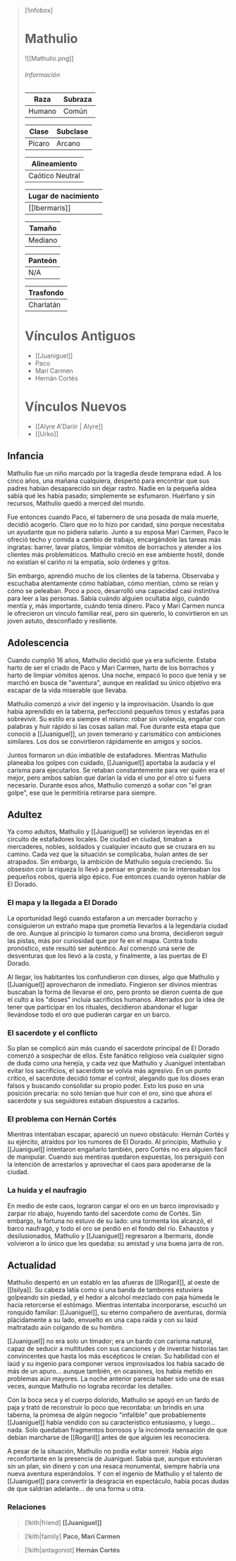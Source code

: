
> [!infobox]
> # Mathulio 
> ![[Mathulio.png]]
> ###### Información
> | Raza  | Subraza |
> | ------ | -------- |
> | Humano     | Común     |
> 
> | Clase | Subclase |
> | --------- | ------ |
> | Pícaro | Arcano   |
> 
> | Alineamiento       |
> | ----------------- |
> | Caótico Neutral |
> 
> | Lugar de nacimiento |
> | --------------------- |
> | [[Ibermaris]]                  |
>
> | Tamaño  |
> | --------- |
> | Mediano |
>
> | Panteón |
> | -------- |
> | N/A      |
> 
>| Trasfondo   |
> | ----------- |
> | Charlatán   |
>
> # Vínculos Antiguos
> - [[Juaniguel]]
> - Paco
> - Mari Carmen
> - Hernán Cortés
>
> # Vínculos Nuevos
> - [[Alyre A'Dariir | Alyre]]
> - [[Urko]]



## **Infancia**

Mathulio fue un niño marcado por la tragedia desde temprana edad. A los cinco años, una mañana cualquiera, despertó para encontrar que sus padres habían desaparecido sin dejar rastro. Nadie en la pequeña aldea sabía qué les había pasado; simplemente se esfumaron. Huérfano y sin recursos, Mathulio quedó a merced del mundo.

Fue entonces cuando Paco, el tabernero de una posada de mala muerte, decidió acogerlo. Claro que no lo hizo por caridad, sino porque necesitaba un ayudante que no pidiera salario. Junto a su esposa Mari Carmen, Paco le ofreció techo y comida a cambio de trabajo, encargándole las tareas más ingratas: barrer, lavar platos, limpiar vómitos de borrachos y atender a los clientes más problemáticos. Mathulio creció en ese ambiente hostil, donde no existían el cariño ni la empatía, solo órdenes y gritos.

Sin embargo, aprendió mucho de los clientes de la taberna. Observaba y escuchaba atentamente cómo hablaban, cómo mentían, cómo se reían y cómo se peleaban. Poco a poco, desarrolló una capacidad casi instintiva para leer a las personas. Sabía cuándo alguien ocultaba algo, cuándo mentía y, más importante, cuándo tenía dinero. Paco y Mari Carmen nunca le ofrecieron un vínculo familiar real, pero sin quererlo, lo convirtieron en un joven astuto, desconfiado y resiliente.


## Adolescencia

Cuando cumplió 16 años, Mathulio decidió que ya era suficiente. Estaba harto de ser el criado de Paco y Mari Carmen, harto de los borrachos y harto de limpiar vómitos ajenos. Una noche, empacó lo poco que tenía y se marchó en busca de "aventura", aunque en realidad su único objetivo era escapar de la vida miserable que llevaba.

Mathulio comenzó a vivir del ingenio y la improvisación. Usando lo que había aprendido en la taberna, perfeccionó pequeños timos y estafas para sobrevivir. Su estilo era siempre el mismo: robar sin violencia, engañar con palabras y huir rápido si las cosas salían mal. Fue durante esta etapa que conoció a [[Juaniguel]], un joven temerario y carismático con ambiciones similares. Los dos se convirtieron rápidamente en amigos y socios.

Juntos formaron un dúo imbatible de estafadores. Mientras Mathulio planeaba los golpes con cuidado, [[Juaniguel]] aportaba la audacia y el carisma para ejecutarlos. Se retaban constantemente para ver quién era el mejor, pero ambos sabían que darían la vida el uno por el otro si fuera necesario. Durante esos años, Mathulio comenzó a soñar con "el gran golpe", ese que le permitiría retirarse para siempre.


## Adultez

Ya como adultos, Mathulio y [[Juaniguel]] se volvieron leyendas en el circuito de estafadores locales. De ciudad en ciudad, timaban a mercaderes, nobles, soldados y cualquier incauto que se cruzara en su camino. Cada vez que la situación se complicaba, huían antes de ser atrapados. Sin embargo, la ambición de Mathulio seguía creciendo. Su obsesión con la riqueza lo llevó a pensar en grande: no le interesaban los pequeños robos, quería algo épico. Fue entonces cuando oyeron hablar de El Dorado.

  

### El mapa y la llegada a El Dorado

  

La oportunidad llegó cuando estafaron a un mercader borracho y consiguieron un extraño mapa que prometía llevarlos a la legendaria ciudad de oro. Aunque al principio lo tomaron como una broma, decidieron seguir las pistas, más por curiosidad que por fe en el mapa. Contra todo pronóstico, este resultó ser auténtico. Así comenzó una serie de desventuras que los llevó a la costa, y finalmente, a las puertas de El Dorado.

  

Al llegar, los habitantes los confundieron con dioses, algo que Mathulio y [[Juaniguel]] aprovecharon de inmediato. Fingieron ser divinos mientras buscaban la forma de llevarse el oro, pero pronto se dieron cuenta de que el culto a los "dioses" incluía sacrificios humanos. Aterrados por la idea de tener que participar en los rituales, decidieron abandonar el lugar llevándose todo el oro que pudieran cargar en un barco.


### El sacerdote y el conflicto

Su plan se complicó aún más cuando el sacerdote principal de El Dorado comenzó a sospechar de ellos. Este fanático religioso veía cualquier signo de duda como una herejía, y cada vez que Mathulio y Juaniguel intentaban evitar los sacrificios, el sacerdote se volvía más agresivo. En un punto crítico, el sacerdote decidió tomar el control, alegando que los dioses eran falsos y buscando consolidar su propio poder. Esto los puso en una posición precaria: no solo tenían que huir con el oro, sino que ahora el sacerdote y sus seguidores estaban dispuestos a cazarlos.

  

### El problema con Hernán Cortés

Mientras intentaban escapar, apareció un nuevo obstáculo: Hernán Cortés y su ejército, atraídos por los rumores de El Dorado. Al principio, Mathulio y [[Juaniguel]] intentaron engañarlo también, pero Cortés no era alguien fácil de manipular. Cuando sus mentiras quedaron expuestas, los persiguió con la intención de arrestarlos y aprovechar el caos para apoderarse de la ciudad.

  

### La huida y el naufragio


En medio de este caos, lograron cargar el oro en un barco improvisado y zarpar río abajo, huyendo tanto del sacerdote como de Cortés. Sin embargo, la fortuna no estuvo de su lado: una tormenta los alcanzó, el barco naufragó, y todo el oro se perdió en el fondo del río. Exhaustos y desilusionados, Mathulio y [[Juaniguel]] regresaron a Ibermaris, donde volvieron a lo único que les quedaba: su amistad y una buena jarra de ron.



## Actualidad

Mathulio despertó en un establo en las afueras de [[Rogaril]], al oeste de [[Isilya]]. Su cabeza latía como si una banda de tambores estuviera golpeando sin piedad, y el hedor a alcohol mezclado con paja húmeda le hacía retorcerse el estómago. Mientras intentaba incorporarse, escuchó un ronquido familiar: [[Juaniguel]], su eterno compañero de aventuras, dormía plácidamente a su lado, envuelto en una capa raída y con su laúd maltratado aún colgando de su hombro.

[[Juaniguel]] no era solo un timador; era un bardo con carisma natural, capaz de seducir a multitudes con sus canciones y de inventar historias tan convincentes que hasta los más escépticos le creían. Su habilidad con el laúd y su ingenio para componer versos improvisados los había sacado de más de un apuro... aunque también, en ocasiones, los había metido en problemas aún mayores. La noche anterior parecía haber sido una de esas veces, aunque Mathulio no lograba recordar los detalles.

Con la boca seca y el cuerpo dolorido, Mathulio se apoyó en un fardo de paja y trató de reconstruir lo poco que recordaba: un brindis en una taberna, la promesa de algún negocio "infalible" que probablemente [[Juaniguel]] había vendido con su característico entusiasmo, y luego... nada. Solo quedaban fragmentos borrosos y la incómoda sensación de que debían marcharse de [[Rogaril]] antes de que alguien les reconociera.

A pesar de la situación, Mathulio no podía evitar sonreír. Había algo reconfortante en la presencia de Juaniguel. Sabía que, aunque estuvieran sin un plan, sin dinero y con una resaca monumental, siempre habría una nueva aventura esperándolos. Y con el ingenio de Mathulio y el talento de [[Juaniguel]] para convertir la desgracia en espectáculo, había pocas dudas de que saldrían adelante... de una forma u otra.

### Relaciones

> [!kith|friend] **[[Juaniguel]]**

> [!kith|family] **Paco, Mari Carmen**

> [!kith|antagonist] **Hernán Cortés**







